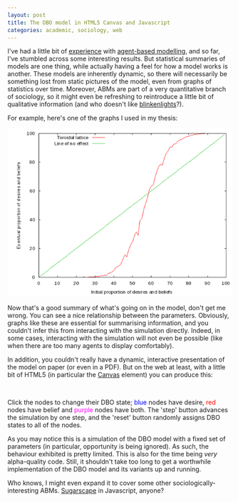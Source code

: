 ```yaml
---
layout: post
title: The DBO model in HTML5 Canvas and Javascript
categories: academic, sociology, web
---
```


I've had a little bit of [experience](../analytical-sociology-thesis/) with [agent-based modelling](http://en.wikipedia.org/wiki/Agent-based_model), and so far, I've stumbled across some interesting results. But statistical summaries of models are one thing, while actually having a feel for how a model works is another. These models are inherently dynamic, so there will necessarily be something lost from static pictures of the model, even from graphs of statistics over time. Moreover, ABMs are part of a very quantitative branch of sociology, so it might even be refreshing to reintroduce a little bit of qualitative information (and who doesn't like [blinkenlights](http://en.wikipedia.org/wiki/Blinkenlights)?).

For example, here's one of the graphs I used in my thesis:

![A graph showing the relation between the initial proportion of desires and beliefs and the eventual proportion of desires and beliefs in a basic version of the DBO model](/DBO_example_graph.png)

Now that's a good summary of what's going on in the model, don't get me wrong. You can see a nice relationship between the parameters. Obviously, graphs like these are essential for summarising information, and you couldn't infer this from interacting with the simulation directly. Indeed, in some cases, interacting with the simulation will not even be possible (like when there are too many agents to display comfortably).

In addition, you couldn't really have a dynamic, interactive presentation of the model on paper (or even in a PDF). But on the web at least, with a little bit of HTML5 (in particular the [Canvas](https://developer.mozilla.org/en/Canvas_tutorial) element) you can produce this:

<script type="text/javascript" src="../dbo-minified.js"></script>

<body onload="draw();"></body>

<canvas id="canvas" width="400" height="400" style="margin: 2em;"></canvas>

Click the nodes to change their DBO state; <font color="#0000FF">blue</font> nodes have desire, <font color="#FF0000">red</font> nodes have belief and <font color="#FF00FF">purple</font> nodes have both. The 'step' button advances the simulation by one step, and the 'reset' button randomly assigns DBO states to all of the nodes.

As you may notice this is a simulation of the DBO model with a fixed set of parameters (in particular, opportunity is being ignored). As such, the behaviour exhibited is pretty limited. This is also for the time being *very* alpha-quality code. Still, it shouldn't take too long to get a worthwhile implementation of the DBO model and its variants up and running. 

Who knows, I might even expand it to cover some other sociologically-interesting ABMs. [Sugarscape](https://secure.wikimedia.org/wikipedia/en/wiki/Sugarscape) in Javascript, anyone?
